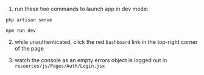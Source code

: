 1. run these two commands to launch app in dev mode:

```
php artisan serve
```

```
npm run dev
```

2. while unauthenticated, click the red `Dashboard` link in the top-right corner of the page

3. watch the console as an empty errors object is logged out in `resources/js/Pages/Auth/Login.jsx`
